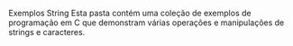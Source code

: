 Exemplos String
Esta pasta contém uma coleção de exemplos de programação em C que demonstram várias operações e manipulações de strings e caracteres.
